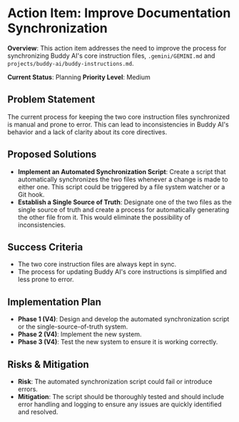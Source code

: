 # Action Item: Improve Documentation Synchronization

**Overview**: This action item addresses the need to improve the process for synchronizing Buddy AI's core instruction files, `.gemini/GEMINI.md` and `projects/buddy-ai/buddy-instructions.md`.

**Current Status**: Planning
**Priority Level**: Medium

## Problem Statement

The current process for keeping the two core instruction files synchronized is manual and prone to error. This can lead to inconsistencies in Buddy AI's behavior and a lack of clarity about its core directives.

## Proposed Solutions

- **Implement an Automated Synchronization Script**: Create a script that automatically synchronizes the two files whenever a change is made to either one. This script could be triggered by a file system watcher or a Git hook.
- **Establish a Single Source of Truth**: Designate one of the two files as the single source of truth and create a process for automatically generating the other file from it. This would eliminate the possibility of inconsistencies.

## Success Criteria

- The two core instruction files are always kept in sync.
- The process for updating Buddy AI's core instructions is simplified and less prone to error.

## Implementation Plan

- **Phase 1 (V4)**: Design and develop the automated synchronization script or the single-source-of-truth system.
- **Phase 2 (V4)**: Implement the new system.
- **Phase 3 (V4)**: Test the new system to ensure it is working correctly.

## Risks & Mitigation

- **Risk**: The automated synchronization script could fail or introduce errors.
- **Mitigation**: The script should be thoroughly tested and should include error handling and logging to ensure any issues are quickly identified and resolved.
